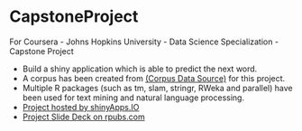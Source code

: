 # CapstoneProject
For Coursera -  Johns Hopkins University - Data Science Specialization - Capstone Project

* Build a shiny application which is able to predict the next word.  
* A corpus has been created from [(Corpus Data Source)](https://d396qusza40orc.cloudfront.net/dsscapstone/dataset/Coursera-SwiftKey.zip) for this project. 
* Multiple R packages (such as tm, slam, stringr, RWeka and parallel) have been used for text mining and natural language processing.
* [Project hosted by shinyApps.IO](https://albertshuxiangli.shinyapps.io/CapstoneProject/)
* [Project Slide Deck on rpubs.com](http://rpubs.com/Albert_Shuxiang_Li/178544)
